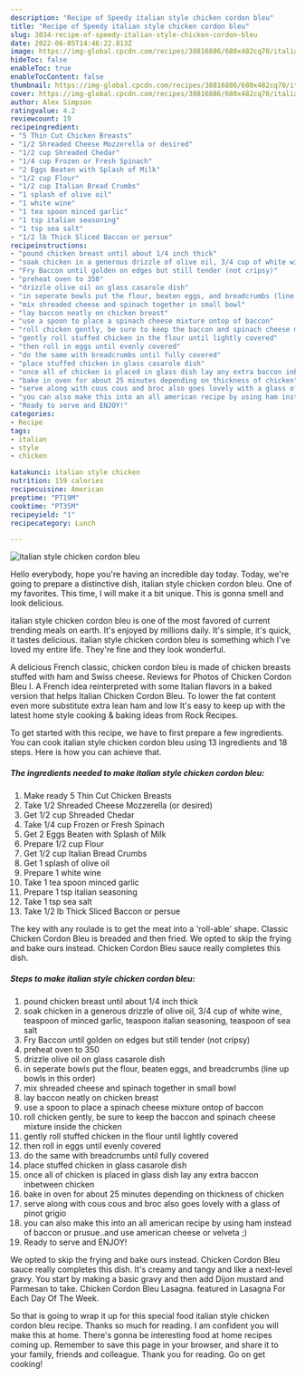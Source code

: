 ```yaml
---
description: "Recipe of Speedy italian style chicken cordon bleu"
title: "Recipe of Speedy italian style chicken cordon bleu"
slug: 3034-recipe-of-speedy-italian-style-chicken-cordon-bleu
date: 2022-06-05T14:46:22.813Z
image: https://img-global.cpcdn.com/recipes/38816886/680x482cq70/italian-style-chicken-cordon-bleu-recipe-main-photo.jpg
hideToc: false
enableToc: true
enableTocContent: false
thumbnail: https://img-global.cpcdn.com/recipes/38816886/680x482cq70/italian-style-chicken-cordon-bleu-recipe-main-photo.jpg
cover: https://img-global.cpcdn.com/recipes/38816886/680x482cq70/italian-style-chicken-cordon-bleu-recipe-main-photo.jpg
author: Alex Simpson
ratingvalue: 4.2
reviewcount: 19
recipeingredient:
- "5 Thin Cut Chicken Breasts"
- "1/2 Shreaded Cheese Mozzerella or desired"
- "1/2 cup Shreaded Chedar"
- "1/4 cup Frozen or Fresh Spinach"
- "2 Eggs Beaten with Splash of Milk"
- "1/2 cup Flour"
- "1/2 cup Italian Bread Crumbs"
- "1 splash of olive oil"
- "1 white wine"
- "1 tea spoon minced garlic"
- "1 tsp italian seasoning"
- "1 tsp sea salt"
- "1/2 lb Thick Sliced Baccon or persue"
recipeinstructions:
- "pound chicken breast until about 1/4 inch thick"
- "soak chicken in a generous drizzle of olive oil, 3/4 cup of white wine, teaspoon of minced garlic, teaspoon italian seasoning, teaspoon of sea salt"
- "Fry Baccon until golden on edges but still tender (not cripsy)"
- "preheat oven to 350"
- "drizzle olive oil on glass casarole dish"
- "in seperate bowls put the flour, beaten eggs, and breadcrumbs (line up bowls in this order)"
- "mix shreaded cheese and spinach together in small bowl"
- "lay baccon neatly on chicken breast"
- "use a spoon to place a spinach cheese mixture ontop of baccon"
- "roll chicken gently, be sure to keep the baccon and spinach cheese mixture inside the chicken"
- "gently roll stuffed chicken in the flour until lightly covered"
- "then roll in eggs until evenly covered"
- "do the same with breadcrumbs until fully covered"
- "place stuffed chicken in glass casarole dish"
- "once all of chicken is placed in glass dish lay any extra baccon inbetween chicken"
- "bake in oven for about 25 minutes depending on thickness of chicken"
- "serve along with cous cous and broc also goes lovely with a glass of pinot grigio"
- "you can also make this into an all american recipe by using ham instead of baccon or prusue..and use american cheese or velveta ;)"
- "Ready to serve and ENJOY!"
categories:
- Recipe
tags:
- italian
- style
- chicken

katakunci: italian style chicken 
nutrition: 159 calories
recipecuisine: American
preptime: "PT19M"
cooktime: "PT35M"
recipeyield: "1"
recipecategory: Lunch

---
```



![italian style chicken cordon bleu](https://img-global.cpcdn.com/recipes/38816886/680x482cq70/italian-style-chicken-cordon-bleu-recipe-main-photo.jpg)

Hello everybody, hope you're having an incredible day today. Today, we're going to prepare a distinctive dish, italian style chicken cordon bleu. One of my favorites. This time, I will make it a bit unique. This is gonna smell and look delicious.

italian style chicken cordon bleu is one of the most favored of current trending meals on earth. It's enjoyed by millions daily. It's simple, it's quick, it tastes delicious. italian style chicken cordon bleu is something which I've loved my entire life. They're fine and they look wonderful.

A delicious French classic, chicken cordon bleu is made of chicken breasts stuffed with ham and Swiss cheese. Reviews for Photos of Chicken Cordon Bleu I. A French idea reinterpreted with some Italian flavors in a baked version that helps Italian Chicken Cordon Bleu. To lower the fat content even more substitute extra lean ham and low It&#39;s easy to keep up with the latest home style cooking &amp; baking ideas from Rock Recipes.


To get started with this recipe, we have to first prepare a few ingredients. You can cook italian style chicken cordon bleu using 13 ingredients and 18 steps. Here is how you can achieve that.

<!--inarticleads1-->

##### The ingredients needed to make italian style chicken cordon bleu:

1. Make ready 5 Thin Cut Chicken Breasts
1. Take 1/2 Shreaded Cheese Mozzerella (or desired)
1. Get 1/2 cup Shreaded Chedar
1. Take 1/4 cup Frozen or Fresh Spinach
1. Get 2 Eggs Beaten with Splash of Milk
1. Prepare 1/2 cup Flour
1. Get 1/2 cup Italian Bread Crumbs
1. Get 1 splash of olive oil
1. Prepare 1 white wine
1. Take 1 tea spoon minced garlic
1. Prepare 1 tsp italian seasoning
1. Take 1 tsp sea salt
1. Take 1/2 lb Thick Sliced Baccon or persue


The key with any roulade is to get the meat into a &#39;roll-able&#39; shape. Classic Chicken Cordon Bleu is breaded and then fried. We opted to skip the frying and bake ours instead. Chicken Cordon Bleu sauce really completes this dish. 

<!--inarticleads2-->

##### Steps to make italian style chicken cordon bleu:

1. pound chicken breast until about 1/4 inch thick
1. soak chicken in a generous drizzle of olive oil, 3/4 cup of white wine, teaspoon of minced garlic, teaspoon italian seasoning, teaspoon of sea salt
1. Fry Baccon until golden on edges but still tender (not cripsy)
1. preheat oven to 350
1. drizzle olive oil on glass casarole dish
1. in seperate bowls put the flour, beaten eggs, and breadcrumbs (line up bowls in this order)
1. mix shreaded cheese and spinach together in small bowl
1. lay baccon neatly on chicken breast
1. use a spoon to place a spinach cheese mixture ontop of baccon
1. roll chicken gently, be sure to keep the baccon and spinach cheese mixture inside the chicken
1. gently roll stuffed chicken in the flour until lightly covered
1. then roll in eggs until evenly covered
1. do the same with breadcrumbs until fully covered
1. place stuffed chicken in glass casarole dish
1. once all of chicken is placed in glass dish lay any extra baccon inbetween chicken
1. bake in oven for about 25 minutes depending on thickness of chicken
1. serve along with cous cous and broc also goes lovely with a glass of pinot grigio
1. you can also make this into an all american recipe by using ham instead of baccon or prusue..and use american cheese or velveta ;)
1. Ready to serve and ENJOY!

We opted to skip the frying and bake ours instead. Chicken Cordon Bleu sauce really completes this dish. It&#39;s creamy and tangy and like a next-level gravy. You start by making a basic gravy and then add Dijon mustard and Parmesan to take. Chicken Cordon Bleu Lasagna. featured in Lasagna For Each Day Of The Week. 

So that is going to wrap it up for this special food italian style chicken cordon bleu recipe. Thanks so much for reading. I am confident you will make this at home. There's gonna be interesting food at home recipes coming up. Remember to save this page in your browser, and share it to your family, friends and colleague. Thank you for reading. Go on get cooking!
